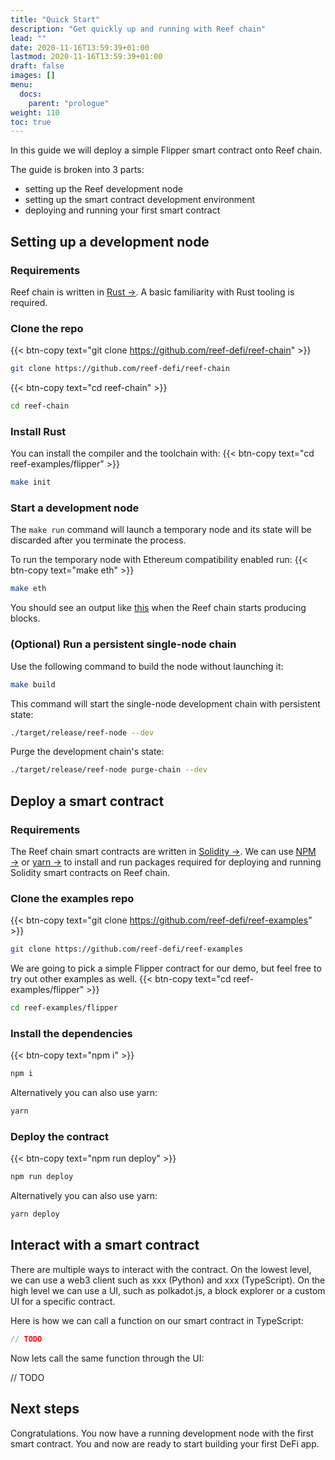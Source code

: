 ```yaml
---
title: "Quick Start"
description: "Get quickly up and running with Reef chain"
lead: ""
date: 2020-11-16T13:59:39+01:00
lastmod: 2020-11-16T13:59:39+01:00
draft: false
images: []
menu:
  docs:
    parent: "prologue"
weight: 110
toc: true
---
```


In this guide we will deploy a simple Flipper smart contract onto Reef chain.

The guide is broken into 3 parts:
 - setting up the Reef development node
 - setting up the smart contract development environment
 - deploying and running your first smart contract


## Setting up a development node

### Requirements

Reef chain is written in [Rust →](https://www.rust-lang.org/). A basic familiarity with Rust tooling is required.


### Clone the repo
{{< btn-copy text="git clone https://github.com/reef-defi/reef-chain" >}}
```bash
git clone https://github.com/reef-defi/reef-chain
```
{{< btn-copy text="cd reef-chain" >}}
```bash
cd reef-chain
```

### Install Rust
You can install the compiler and the toolchain with:
{{< btn-copy text="cd reef-examples/flipper" >}}
```bash
make init
```

### Start a development node

The `make run` command will launch a temporary node and its state will be discarded after you terminate the process.

To run the temporary node with Ethereum compatibility enabled run:
{{< btn-copy text="make eth" >}}
```bash
make eth
```

You should see an output like [this](https://i.imgur.com/Dst10UI.png) when the Reef chain starts producing blocks.



### (Optional) Run a persistent single-node chain

Use the following command to build the node without launching it:

```bash
make build
```

This command will start the single-node development chain with persistent state:

```bash
./target/release/reef-node --dev
```

Purge the development chain's state:

```bash
./target/release/reef-node purge-chain --dev
```


## Deploy a smart contract

### Requirements

The Reef chain smart contracts are written in [Solidity →](https://docs.soliditylang.org/en/v0.8.2/).
We can use [NPM →](https://www.npmjs.com/) or [yarn →](https://yarnpkg.com/) to install and run packages required for deploying and running Solidity smart contracts on Reef chain.


### Clone the examples repo
{{< btn-copy text="git clone https://github.com/reef-defi/reef-examples" >}}
```bash
git clone https://github.com/reef-defi/reef-examples
```

We are going to pick a simple Flipper contract for our demo, but feel free to
try out other examples as well.
{{< btn-copy text="cd reef-examples/flipper" >}}
```bash
cd reef-examples/flipper
```

### Install the dependencies
{{< btn-copy text="npm i" >}}
```bash
npm i
```

Alternatively you can also use yarn:
```bash
yarn
```

### Deploy the contract
{{< btn-copy text="npm run deploy" >}}
```bash
npm run deploy
```

Alternatively you can also use yarn:
```bash
yarn deploy
```

## Interact with a smart contract

There are multiple ways to interact with the contract.
On the lowest level, we can use a web3 client such as xxx (Python) and xxx (TypeScript).
On the high level we can use a UI, such as polkadot.js, a block explorer or a
custom UI for a specific contract.

Here is how we can call a function on our smart contract in TypeScript:

```typescript
// TODO
```

Now lets call the same function through the UI:

// TODO


## Next steps

Congratulations. You now have a running development node with the first smart contract. You and now are ready to start building your first DeFi app.
